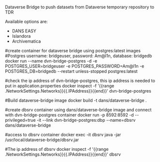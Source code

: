 Dataverse Bridge to push datasets from Dataverse temporary repository to TDR

Available options are:
- DANS EASY 
- Islandora
- Archivematica


#create container for dataverse bridge using postgres:latest images
#Postgres username: bridgeuser, password: Am@l1n, database: bridgedb
docker run --name dvn-bridge-postgres -d -e POSTGRES_USER=bridgeuser -e POSTGRES_PASSWORD=Am@l1n -e POSTGRES_DB=bridgedb --restart unless-stopped postgres:latest

#check the ip address of dvn-bridge-postgres, this ip address is needed to put in application.properties
docker inspect -f '{{range .NetworkSettings.Networks}}{{.IPAddress}}{{end}}' dvn-bridge-postgres

#Build dataverse-bridge image
docker build -t dans/dataverse-bridge .

#create dbsrv container using dans/dataverse-bridge image and connect with dvn-bridge-postgres container 
docker run -p 8592:8592 -d --privileged=true -it --link dvn-bridge-postgres:dbp --name=dbsrv dans/dataverse-bridge

#access to dbsrv container
docker exec -it dbsrv java -jar /usr/local/dataverse-bridge/dbsrv.jar

#The ip address of dbsrv
docker inspect -f '{{range .NetworkSettings.Networks}}{{.IPAddress}}{{end}}' dbsrv

